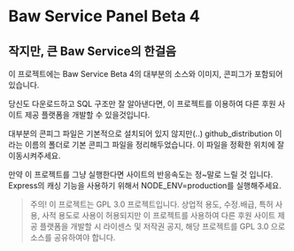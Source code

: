 # Baw Service Panel Beta 4
## 작지만, 큰 Baw Service의 한걸음

이 프로젝트에는 Baw Service Beta 4의 대부분의 소스와 이미지, 콘피그가 포함되어 있습니다.

당신도 다운로드하고 SQL 구조만 잘 알아낸다면, 이 프로젝트를 이용하여 다른 후원 사이트 제공 플랫폼을 개발할 수 있을것입니다.

대부분의 콘피그 파일은 기본적으로 설치되어 있지 않지만(..) github_distribution 이라는 이름의 폴더로 기본 콘피그 파일을 정리해두었습니다.
이 파일을 정확한 위치에 잘 이동시켜주세요.

만약 이 프로젝트를 그냥 실행한다면 사이트의 반응속도는 정~말로 느릴 것 입니다.
Express의 캐싱 기능을 사용하기 위해서 NODE_ENV=production를 실행해주세요.

> 주의! 이 프로젝트는 GPL 3.0 프로젝트입니다.
상업적 용도, 수정.배급, 특허 사용, 사적 용도로 사용이 허용되지만
이 프로젝트를 사용하여 다른 후원 사이트 제공 플랫폼을 개발할 시 라이센스 및 저작권 공지, 해당 프로젝트를 GPL 3.0 으로 소스를 공유하여야 합니다.
